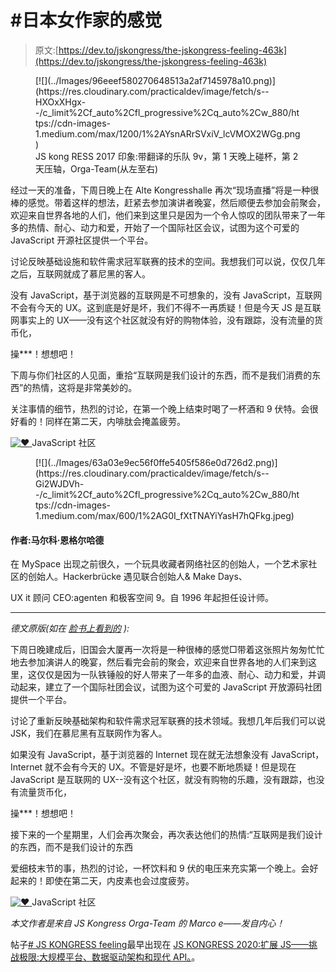 # #日本女作家的感觉

> 原文:[https://dev.to/jskongress/the-jskongress-feeling-463k](https://dev.to/jskongress/the-jskongress-feeling-463k)

<figure>[![](../Images/96eeef580270648513a2af7145978a10.png)](https://res.cloudinary.com/practicaldev/image/fetch/s--HXOxXHgx--/c_limit%2Cf_auto%2Cfl_progressive%2Cq_auto%2Cw_880/https://cdn-images-1.medium.com/max/1200/1%2AYsnARrSVxiV_lcVMOX2WGg.png)

<figcaption>JS kong RESS 2017 印象:带翻译的乐队 9v，第 1 天晚上碰杯，第 2 天压轴，Orga-Team(从左至右)</figcaption>

</figure>

经过一天的准备，下周日晚上在 Alte Kongresshalle 再次“现场直播”将是一种很棒的感觉。带着这样的想法，赶紧去参加演讲者晚宴，然后顺便去参加会前聚会，欢迎来自世界各地的人们，他们来到这里只是因为一个令人惊叹的团队带来了一年多的热情、耐心、动力和爱，开始了一个国际社区会议，试图为这个可爱的 JavaScript 开源社区提供一个平台。

讨论反映基础设施和软件需求冠军联赛的技术的空间。我想我们可以说，仅仅几年之后，互联网就成了慕尼黑的客人。

没有 JavaScript，基于浏览器的互联网是不可想象的，没有 JavaScript，互联网不会有今天的 UX。这到底是好是坏，我们不得不一再质疑！但是今天 JS 是互联网事实上的 UX——没有这个社区就没有好的购物体验，没有跟踪，没有流量的货币化，

操***！想想吧！

下周与你们社区的人见面，重拾“互联网是我们设计的东西，而不是我们消费的东西”的热情，这将是非常美妙的。

关注事情的细节，热烈的讨论，在第一个晚上结束时喝了一杯酒和 9 伏特。会很好看的！同样在第二天，内啡肽会掩盖疲劳。

[![❤](../Images/00dac1f9d527f50a78e0e7af4db6d55a.png) ](https://res.cloudinary.com/practicaldev/image/fetch/s--ovFHVbVK--/c_limit%2Cf_auto%2Cfl_progressive%2Cq_auto%2Cw_880/https://s.w.org/images/core/emoji/12.0.0-1/72x72/2764.png) JavaScript 社区

<figure>[![](../Images/63a03e9ec56f0ffe5405f586e0d726d2.png)](https://res.cloudinary.com/practicaldev/image/fetch/s--Gi2WJDVh--/c_limit%2Cf_auto%2Cfl_progressive%2Cq_auto%2Cw_880/https://cdn-images-1.medium.com/max/600/1%2AG0I_fXtTNAYiYasH7hQFkg.jpeg)</figure>

#### [](#author-marco-engelhard)作者:马尔科·恩格尔哈德

在 MySpace 出现之前很久，一个玩具收藏者网络社区的创始人，一个艺术家社区的创始人。Hackerbrücke 遇见联合创始人& Make Days、

UX it 顾问 CEO:agenten 和极客空间 9。自 1996 年起担任设计师。

* * *

*德文原版(如在* [*脸书上看到的*](https://www.facebook.com/marco.engelhard/posts/10158297753904447?%20__xts__%20%5B0%5D=68.ARBprVSR6kVtkU2ZHq4xXUqm0CXfbxFvcLdBt8Em-7l6jdL-L1qMyKj_2Zs9rOBX3BpEdXtKYfzQ5gQcKYL5vG3t0jrPQIZeAx-yh42OYd0%20__Kd4AQ3Buoxj69190WudGa-Nv4PKYCRqUGHnv2FYwiFhB7VFKn41cIOZPofZenNck0axyc5gRiDVWs0Hx-UA2gP2TPSmMMCj_puGag&__%20tn__=-R) *):*

下周日晚建成后，旧国会大厦再一次将是一种很棒的感觉□带着这张照片匆匆忙忙地去参加演讲人的晚宴，然后看完会前的聚会，欢迎来自世界各地的人们来到这里，这仅仅是因为一队铁锤般的好人带来了一年多的血液、耐心、动力和爱，并调动起来，建立了一个国际社团会议，试图为这个可爱的 JavaScript 开放源码社团提供一个平台。

讨论了重新反映基础架构和软件需求冠军联赛的技术领域。我想几年后我们可以说 JSK，我们在慕尼黑有互联网作为客人。

如果没有 JavaScript，基于浏览器的 Internet 现在就无法想象没有 JavaScript，Internet 就不会有今天的 UX。不管是好是坏，也要不断地质疑！但是现在 JavaScript 是互联网的 UX--没有这个社区，就没有购物的乐趣，没有跟踪，也没有流量货币化，

操***！想想吧！

接下来的一个星期里，人们会再次聚会，再次表达他们的热情:“互联网是我们设计的东西，而不是我们设计的东西

爱细枝末节的事，热烈的讨论，一杯饮料和 9 伏的电压来充实第一个晚上。会好起来的！即使在第二天，内皮素也会过度疲劳。

[![❤](../Images/00dac1f9d527f50a78e0e7af4db6d55a.png) ](https://res.cloudinary.com/practicaldev/image/fetch/s--ovFHVbVK--/c_limit%2Cf_auto%2Cfl_progressive%2Cq_auto%2Cw_880/https://s.w.org/images/core/emoji/12.0.0-1/72x72/2764.png) JavaScript 社区

*本文作者是来自 JS Kongress Orga-Team 的 Marco e——发自内心！*

帖子[# JS KONGRESS feeling](https://js-kongress.com/2019/03/05/the-jskongress-feeling/)最早出现在 [JS KONGRESS 2020:扩展 JS——挑战极限:大规模平台、数据驱动架构和现代 API。](https://js-kongress.com)。